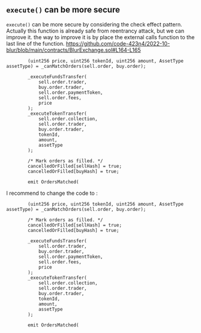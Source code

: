 ## `execute()` can be more secure
`execute()` can be more secure by considering the check effect pattern. Actually this function is already safe from reentrancy attack, but we can improve it.
the way to improve it is by place the external calls function to the last line of the function.
https://github.com/code-423n4/2022-10-blur/blob/main/contracts/BlurExchange.sol#L164-L165


```
        (uint256 price, uint256 tokenId, uint256 amount, AssetType assetType) = _canMatchOrders(sell.order, buy.order);

        _executeFundsTransfer(
            sell.order.trader,
            buy.order.trader,
            sell.order.paymentToken,
            sell.order.fees,
            price
        );
        _executeTokenTransfer(
            sell.order.collection,
            sell.order.trader,
            buy.order.trader,
            tokenId,
            amount,
            assetType
        );

        /* Mark orders as filled. */
        cancelledOrFilled[sellHash] = true;
        cancelledOrFilled[buyHash] = true;

        emit OrdersMatched(
```

I recommend to change the code to :
```
        (uint256 price, uint256 tokenId, uint256 amount, AssetType assetType) = _canMatchOrders(sell.order, buy.order);

        /* Mark orders as filled. */
        cancelledOrFilled[sellHash] = true;
        cancelledOrFilled[buyHash] = true;

        _executeFundsTransfer(
            sell.order.trader,
            buy.order.trader,
            sell.order.paymentToken,
            sell.order.fees,
            price
        );
        _executeTokenTransfer(
            sell.order.collection,
            sell.order.trader,
            buy.order.trader,
            tokenId,
            amount,
            assetType
        );

        emit OrdersMatched(
```